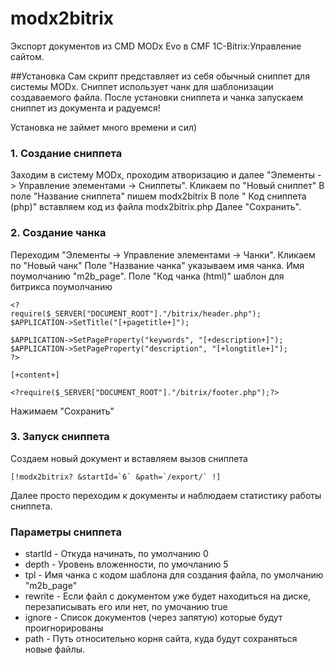 modx2bitrix
===========

Экспорт документов из CMD MODx Evo в CMF 1C-Bitrix:Управление сайтом.

##Установка
Сам скрипт представляет из себя обычный сниппет для системы MODx. Сниппет использует чанк для шаблонизации создаваемого файла.
После установки сниппета и чанка запускаем сниппет из документа и радуемся!

Установка не займет много времени и сил)

### 1. Создание сниппета
Заходим в систему MODx, проходим атворизацию и далее "Элементы -> Управление элементами -> Сниппеты".
Кликаем по "Новый сниппет"
В поле "Название сниппета" пишем modx2bitrix
В поле " Код сниппета (php)" вставляем код из файла modx2bitrix.php
Далее "Сохранить".

### 2. Создание чанка
Переходим "Элементы -> Управление элементами -> Чанки".
Кликаем по "Новый чанк"
Поле "Название чанка" указываем имя чанка. Имя поумолчанию "m2b_page".
Поле "Код чанка (html)" шаблон для битрикса поумолчанию
```
<?
require($_SERVER["DOCUMENT_ROOT"]."/bitrix/header.php");
$APPLICATION->SetTitle("[+pagetitle+]");

$APPLICATION->SetPageProperty("keywords", "[+description+]");
$APPLICATION->SetPageProperty("description", "[+longtitle+]");
?>

[+content+]

<?require($_SERVER["DOCUMENT_ROOT"]."/bitrix/footer.php");?>
```
Нажимаем "Сохранить"

### 3. Запуск сниппета
Создаем новый документ и вставляем вызов сниппета

```
[!modx2bitrix? &startId=`6` &path=`/export/` !]
```

Далее просто переходим к документы и наблюдаем статистику работы сниппета.


### Параметры сниппета
* startId - Откуда начинать, по умолчанию 0
* depth   - Уровень вложенности, по умочланию 5
* tpl - Имя чанка с кодом шаблона для создания файла, по умолчанию "m2b_page" 
* rewrite - Если файл с документом уже будет находиться на диске, перезаписывать его или нет, по умочанию true
* ignore  - Список документов (через запятую) которые будут проигнорированы
* path - Путь относительно корня сайта, куда будут сохраняться новые файлы.
